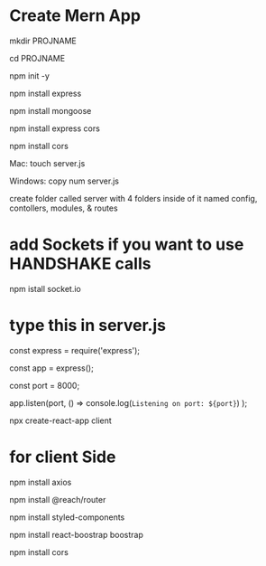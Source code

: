 # Create Mern App

mkdir PROJNAME

cd PROJNAME

npm init -y

npm install express

npm install mongoose 

npm install express cors 

npm install cors

Mac: touch server.js

Windows: copy num server.js

create folder called server with 4 folders inside of it named config, contollers, modules, & routes

# add Sockets if you want to use HANDSHAKE calls 

npm istall socket.io

# type this in server.js

const express = require('express');

const app = express();

const port = 8000;
    
app.listen(port, () => console.log(`Listening on port: ${port}`) );

npx create-react-app client

# for client Side

npm install axios

npm install @reach/router

npm install styled-components

npm install react-boostrap boostrap

npm install cors
